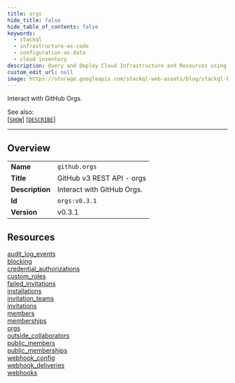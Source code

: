 ```yaml
---
title: orgs
hide_title: false
hide_table_of_contents: false
keywords:
  - stackql
  - infrastructure-as-code
  - configuration-as-data
  - cloud inventory
description: Query and Deploy Cloud Infrastructure and Resources using SQL
custom_edit_url: null
image: https://storage.googleapis.com/stackql-web-assets/blog/stackql-blog-post-featured-image.png
---
```

Interact with GitHub Orgs.  
    
See also:   
[[` SHOW `]](/docs/language-spec/show) [[` DESCRIBE `]](/docs/language-spec/describe)  
* * * 
## Overview
<table><tbody>
<tr><td><b>Name</b></td><td><code>github.orgs</code></td></tr>
<tr><td><b>Title</b></td><td>GitHub v3 REST API - orgs</td></tr>
<tr><td><b>Description</b></td><td>Interact with GitHub Orgs.</td></tr>
<tr><td><b>Id</b></td><td><code>orgs:v0.3.1</code></td></tr>
<tr><td><b>Version</b></td><td>v0.3.1</td></tr>
</tbody></table>

## Resources
<div class="row">
<div class="providerDocColumn">
<a href="/docs/providers/github/orgs/audit_log_events">audit_log_events</a><br />
<a href="/docs/providers/github/orgs/blocking">blocking</a><br />
<a href="/docs/providers/github/orgs/credential_authorizations">credential_authorizations</a><br />
<a href="/docs/providers/github/orgs/custom_roles">custom_roles</a><br />
<a href="/docs/providers/github/orgs/failed_invitations">failed_invitations</a><br />
<a href="/docs/providers/github/orgs/installations">installations</a><br />
<a href="/docs/providers/github/orgs/invitation_teams">invitation_teams</a><br />
<a href="/docs/providers/github/orgs/invitations">invitations</a><br />
<a href="/docs/providers/github/orgs/members">members</a><br />
</div>
<div class="providerDocColumn">
<a href="/docs/providers/github/orgs/memberships">memberships</a><br />
<a href="/docs/providers/github/orgs/orgs">orgs</a><br />
<a href="/docs/providers/github/orgs/outside_collaborators">outside_collaborators</a><br />
<a href="/docs/providers/github/orgs/public_members">public_members</a><br />
<a href="/docs/providers/github/orgs/public_memberships">public_memberships</a><br />
<a href="/docs/providers/github/orgs/webhook_config">webhook_config</a><br />
<a href="/docs/providers/github/orgs/webhook_deliveries">webhook_deliveries</a><br />
<a href="/docs/providers/github/orgs/webhooks">webhooks</a><br />
</div>
</div>
